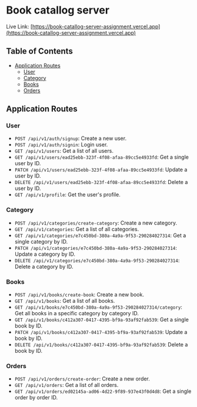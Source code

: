 # Book catallog server


Live Link: [https://book-catallog-server-assignment.vercel.app](https://book-catallog-server-assignment.vercel.app)

## Table of Contents

- [Application Routes](#application-routes)
  - [User](#user)
  - [Category](#category)
  - [Books](#books)
  - [Orders](#orders)

## Application Routes

### User

- `POST /api/v1/auth/signup`: Create a new user.
- `POST /api/v1/auth/signin`: Login user.
- `GET /api/v1/users`: Get a list of all users.
- `GET /api/v1/users/ead25ebb-323f-4f08-afaa-89cc5e4933fd`: Get a single user by ID.
- `PATCH /api/v1/users/ead25ebb-323f-4f08-afaa-89cc5e4933fd`: Update a user by ID.
- `DELETE /api/v1/users/ead25ebb-323f-4f08-afaa-89cc5e4933fd`: Delete a user by ID.
- `GET /api/v1/profile`: Get the user's profile.

### Category

- `POST /api/v1/categories/create-category`: Create a new category.
- `GET /api/v1/categories`: Get a list of all categories.
- `GET /api/v1/categories/e7c450bd-380a-4a9a-9f53-290284027314`: Get a single category by ID.
- `PATCH /api/v1/categories/e7c450bd-380a-4a9a-9f53-290284027314`: Update a category by ID.
- `DELETE /api/v1/categories/e7c450bd-380a-4a9a-9f53-290284027314`: Delete a category by ID.

### Books

- `POST /api/v1/books/create-book`: Create a new book.
- `GET /api/v1/books`: Get a list of all books.
- `GET /api/v1/books/e7c450bd-380a-4a9a-9f53-290284027314/category`: Get all books in a specific category by category ID.
- `GET /api/v1/books/c412a307-0417-4395-bf9a-93af92fab539`: Get a single book by ID.
- `PATCH /api/v1/books/c412a307-0417-4395-bf9a-93af92fab539`: Update a book by ID.
- `DELETE /api/v1/books/c412a307-0417-4395-bf9a-93af92fab539`: Delete a book by ID.

### Orders

- `POST /api/v1/orders/create-order`: Create a new order.
- `GET /api/v1/orders`: Get a list of all orders.
- `GET /api/v1/orders/ed02145a-ad06-4d22-9f89-937e43f0d4d8`: Get a single order by order ID.
